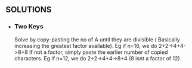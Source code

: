 ## SOLUTIONS

- ### Two Keys
  Solve by copy-pasting the no of A until they are divisible ( Basically increasing the greatest factor available).
  Eg if n=16, we do 2+2->4+4->8+8
  If not a factor, simply paste the earlier number of copied characters.
  Eg if n=12, we do 2+2->4+4->8+4 (8 isnt a factor of 12)
